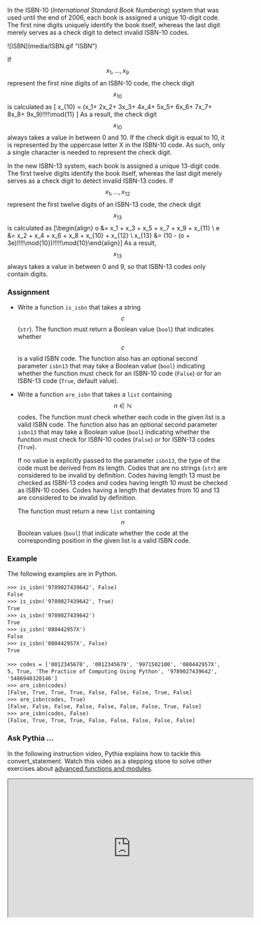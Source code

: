 In the ISBN-10 (_International Standard Book Numbering_) system that was used until the end of 2006, each book is assigned a unique 10-digit code. The first nine digits uniquely identify the book itself, whereas the last digit merely serves as a check digit to detect invalid ISBN-10 codes.

<div class="dodona-centered-group">![ISBN](media/ISBN.gif "ISBN")</div>

If $$x_1, \ldots, x_9$$ represent the first nine digits of an ISBN-10 code, the check digit $$x_{10}$$ is calculated as \[ x_{10} = (x_1+ 2x_2+ 3x_3+ 4x_4+ 5x_5+ 6x_6+ 7x_7+ 8x_8+ 9x_9)\!\!\!\!\mod{11} \] As a result, the check digit $$x_{10}$$ always takes a value in between 0 and 10\. If the check digit is equal to 10, it is represented by the uppercase letter X in the ISBN-10 code. As such, only a single character is needed to represent the check digit.

In the new ISBN-13 system, each book is assigned a unique 13-digit code. The first twelve digits identify the book itself, whereas the last digit merely serves as a check digit to detect invalid ISBN-13 codes. If $$x_1, \ldots, x_{12}$$ represent the first twelve digits of an ISBN-13 code, the check digit $$x_{13}$$ is calculated as \[\begin{align} o &= x_1 + x_3 + x_5 + x_7 + x_9 + x_{11} \\ e &= x_2 + x_4 + x_6 + x_8 + x_{10} + x_{12} \\ x_{13} &= (10 - (o + 3e)\!\!\!\!\mod{10})\!\!\!\!\!\mod{10}\end{align}\] As a result, $$x_{13}$$ always takes a value in between 0 and 9, so that ISBN-13 codes only contain digits.

### Assignment

*   Write a function `is_isbn` that takes a string $$c$$ (`str`). The function must return a Boolean value (`bool`) that indicates whether $$c$$ is a valid ISBN code. The function also has an optional second parameter `isbn13` that may take a Boolean value (`bool`) indicating whether the function must check for an ISBN-10 code (`False`) or for an ISBN-13 code (`True`, default value).

*   Write a function `are_isbn` that takes a `list` containing $$n \in \mathbb{N}$$ codes. The function must check whether each code in the given list is a valid ISBN code. The function also has an optional second parameter `isbn13` that may take a Boolean value (`bool`) indicating whether the function must check for ISBN-10 codes (`False`) or for ISBN-13 codes (`True`).

    If no value is explicitly passed to the parameter `isbn13`, the type of the code must be derived from its length. Codes that are no strings (`str`) are considered to be invalid by definition. Codes having length 13 must be checked as ISBN-13 codes and codes having length 10 must be checked as ISBN-10 codes. Codes having a length that deviates from 10 and 13 are considered to be invalid by definition.

    The function must return a new `list` containing $$n$$ Boolean values (`bool`) that indicate whether the code at the corresponding position in the given list is a valid ISBN code.

### Example

The following examples are in Python.

```pydocstring
>>> is_isbn('9789027439642', False)
False
>>> is_isbn('9789027439642', True)
True
>>> is_isbn('9789027439642')
True
>>> is_isbn('080442957X')
False
>>> is_isbn('080442957X', False)
True

>>> codes = ['0012345678', '0012345679', '9971502100', '080442957X', 5, True, 'The Practice of Computing Using Python', '9789027439642', '5486948320146']
>>> are_isbn(codes)
[False, True, True, True, False, False, False, True, False]
>>> are_isbn(codes, True)
[False, False, False, False, False, False, False, True, False]
>>> are_isbn(codes, False)
[False, True, True, True, False, False, False, False, False]
```

### Ask Pythia …

In the following instruction video, Pythia explains how to tackle this convert_statement. Watch this video as a stepping stone to solve other exercises about [advanced functions and modules](https://dodona.ugent.be/en/exercises/?filter=opgaven/reeks07).

<div class="dodona-centered-group"><iframe src="https://www.youtube.com/embed/BVchG1WSJk4" allow="autoplay; encrypted-media" allowfullscreen="" height="315" width="560"></iframe></div>

